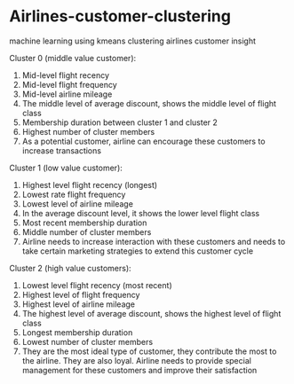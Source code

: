 # Airlines-customer-clustering
machine learning using kmeans clustering airlines customer
insight


Cluster 0 (middle value customer):
1. Mid-level flight recency
2. Mid-level flight frequency
3. Mid-level airline mileage
4. The middle level of average discount, shows the middle level of flight class
4. Membership duration between cluster 1 and cluster 2
5. Highest number of cluster members
6. As a potential customer, airline can encourage these customers to increase transactions

Cluster 1 (low value customer):
1. Highest level flight recency (longest)
2. Lowest rate flight frequency
3. Lowest level of airline mileage
4. In the average discount level, it shows the lower level flight class
5. Most recent membership duration
6. Middle number of cluster members
7. Airline needs to increase interaction with these customers and needs to take certain marketing strategies to extend this customer cycle

Cluster 2 (high value customers):
1. Lowest level flight recency (most recent)
2. Highest level of flight frequency
3. Highest level of airline mileage
4. The highest level of average discount, shows the highest level of flight class
5. Longest membership duration
6. Lowest number of cluster members
7. They are the most ideal type of customer, they contribute the most to the airline. They are also loyal. Airline needs to provide special management for these customers and improve their satisfaction

